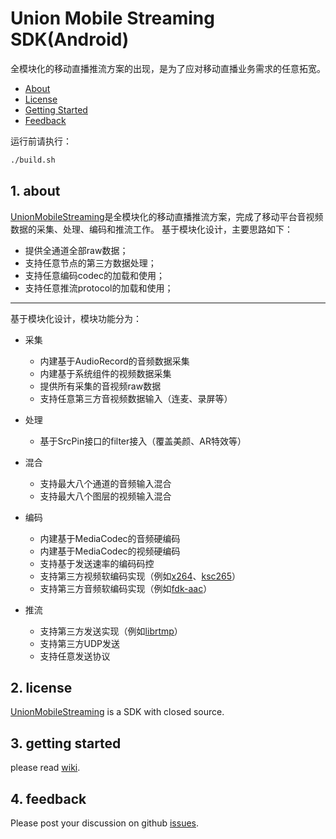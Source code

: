 # Union Mobile Streaming SDK(Android)

全模块化的移动直播推流方案的出现，是为了应对移动直播业务需求的任意拓宽。

* [About](#1-about)
* [License](#2-license)
* [Getting Started](#3-getting-started)
* [Feedback](#4-feedback)

运行前请执行：
```sh
./build.sh
```

## 1. about
[UnionMobileStreaming][ums]是全模块化的移动直播推流方案，完成了移动平台音视频数据的采集、处理、编码和推流工作。
基于模块化设计，主要思路如下：
* 提供全通道全部raw数据；
* 支持任意节点的第三方数据处理；
* 支持任意编码codec的加载和使用；
* 支持任意推流protocol的加载和使用；
---
基于模块化设计，模块功能分为：

* 采集
    * 内建基于AudioRecord的音频数据采集
    * 内建基于系统组件的视频数据采集
    * 提供所有采集的音视频raw数据
    * 支持任意第三方音视频数据输入（连麦、录屏等）

* 处理
    * 基于SrcPin接口的filter接入（覆盖美颜、AR特效等）

* 混合
    * 支持最大八个通道的音频输入混合
    * 支持最大八个图层的视频输入混合

* 编码
    * 内建基于MediaCodec的音频硬编码
    * 内建基于MediaCodec的视频硬编码
    * 支持基于发送速率的编码码控
    * 支持第三方视频软编码实现（例如[x264][x264]、[ksc265][ksc265]）
    * 支持第三方音频软编码实现（例如[fdk-aac][fdk-aac]）
  
* 推流
    * 支持第三方发送实现（例如[librtmp][librtmp]）
    * 支持第三方UDP发送
    * 支持任意发送协议

## 2. license
[UnionMobileStreaming][ums] is a SDK with closed source.

## 3. getting started
please read [wiki][wiki].

## 4. feedback
Please post your discussion on github [issues][issues].
 
[ums]:https://github.com/ksvc/UnionMobileStreaming_Android
[ksc265]:https://github.com/ksvc/ks265codec
[x264]:https://www.videolan.org/developers/x264.html
[fdk-aac]:http://wiki.hydrogenaud.io/index.php?title=Fraunhofer_FDK_AAC#.28lib.29fdk-aac
[librtmp]:https://rtmpdump.mplayerhq.hu/librtmp.3.html
[license]:https://github.com/ksvc/UnionMobileStreaming_Android/blob/master/LICENSE
[wiki]:https://github.com/ksvc/UnionMobileStreaming_Android/wiki
[issues]:https://github.com/ksvc/UnionMobileStreaming_Android/issues
